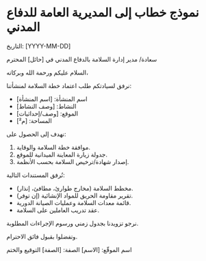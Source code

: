 # نموذج خطاب إلى المديرية العامة للدفاع المدني

التاريخ: [YYYY-MM-DD]

سعادة/ مدير إدارة السلامة بالدفاع المدني في [حائل] المحترم

السلام عليكم ورحمة الله وبركاته،

نرفق لسيادتكم طلب اعتماد خطة السلامة لمنشأتنا:
- اسم المنشأة: [اسم المنشأة]
- النشاط: [وصف النشاط]
- الموقع: [وصف/إحداثيات]
- المساحة: [م²]

نهدف إلى الحصول على:
1) موافقة خطة السلامة والوقاية.
2) جدولة زيارة المعاينة الميدانية للموقع.
3) إصدار شهادة/ترخيص السلامة بحسب الأنظمة.

نُرفق المستندات التالية:
- مخطط السلامة (مخارج طوارئ، مطافئ، إنذار).
- تقرير مقاومة الحريق للمواد الإنشائية (إن توفر).
- قائمة معدات السلامة وعمليات الصيانة الدورية.
- عقد تدريب العاملين على السلامة.

نرجو تزويدنا بجدول زمني ورسوم الإجراءات المطلوبة.

وتفضلوا بقبول فائق الاحترام.

اسم الموقّع: [الاسم]
الصفة: [الصفة]
التوقيع والختم

